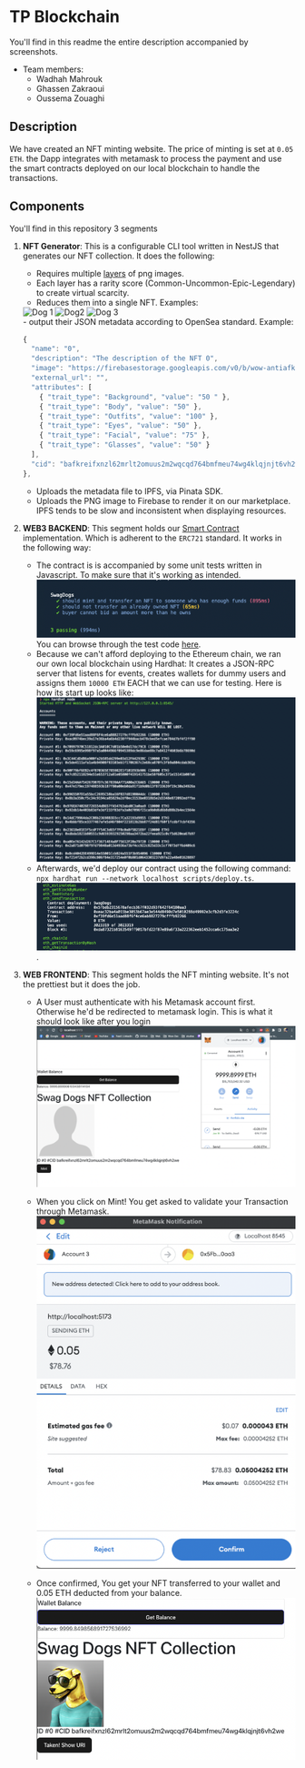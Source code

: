 # TP Blockchain

You'll find in this readme the entire description accompanied by screenshots.

- Team members:
  - Wadhah Mahrouk
  - Ghassen Zakraoui
  - Oussema Zouaghi

## Description

We have created an NFT minting website. The price of minting is set at `0.05 ETH`.
the Dapp integrates with metamask to process the payment and use the smart contracts deployed on our local blockchain to handle the transactions.

## Components

You'll find in this repository 3 segments

1. **NFT Generator**: This is a configurable CLI tool written in NestJS that generates our NFT collection. It does the following:

   - Requires multiple [layers](nft-gen/src/assets/Layers/) of png images.
   - Each layer has a rarity score (Common-Uncommon-Epic-Legendary) to create virtual scarcity.
   - Reduces them into a single NFT. Examples:
   <div>
    <img src="./assets/nft-examples/0.png" alt="Dog 1" width="150" height="180">
    <img src="./assets/nft-examples/1.png" alt="Dog2" width="150" height="180">
    <img src="./assets/nft-examples/3.png" alt="Dog 3" width="150" height="180">
   </div>
   - output their JSON metadata according to OpenSea standard. Example:

   ```Javascript
   {
     "name": "0",
     "description": "The description of the NFT 0",
     "image": "https://firebasestorage.googleapis.com/v0/b/wow-antiafk.appspot.com/o/0.png?alt=media",
     "external_url": "",
     "attributes": [
       { "trait_type": "Background", "value": "50 " },
       { "trait_type": "Body", "value": "50" },
       { "trait_type": "Outfits", "value": "100" },
       { "trait_type": "Eyes", "value": "50" },
       { "trait_type": "Facial", "value": "75" },
       { "trait_type": "Glasses", "value": "50" }
     ],
     "cid": "bafkreifxnzl62mrlt2omuus2m2wqcqd764bmfmeu74wg4klqjnjt6vh2we"
   },
   ```

   - Uploads the metadata file to IPFS, via Pinata SDK.
   - Uploads the PNG image to Firebase to render it on our marketplace. IPFS tends to be slow and inconsistent when displaying resources.

2. **WEB3 BACKEND**: This segment holds our [Smart Contract](web3-backend/contracts/SwagDogs.sol) implementation. Which is adherent to the `ERC721` standard. It works in the following way:

   - The contract is is accompanied by some unit tests written in Javascript. To make sure that it's working as intended.
     ![test image](assets/tests.png) You can browse through the test code [here](web3-backend/test/Lock.ts).
   - Because we can't afford deploying to the Ethereum chain, we ran our own local blockchain using Hardhat: It creates a JSON-RPC server that listens for events, creates wallets for dummy users and assigns them `10000 ETH` EACH that we can use for testing. Here is how its start up looks like:
     ![hardhat-blockchain](assets/hardhat-blockchain.png)
   - Afterwards, we'd deploy our contract using the following command:
     `npx hardhat run --network localhost scripts/deploy.ts`.
     ![hardhat-contract-deploy](assets/contract-deployment.png).

3. **WEB FRONTEND**: This segment holds the NFT minting website. It's not the prettiest but it does the job.

   - A User must authenticate with his Metamask account first. Otherwise he'd be redirected to metamask login.
     This is what it should look like after you login
     ![loggedin-User](assets/frontend-1.png)

   - When you click on Mint! You get asked to validate your Transaction through Metamask.
     ![metamask-confirm](assets/metamask-transaction.png)

   - Once confirmed, You get your NFT transferred to your wallet and 0.05 ETH deducted from your balance.
     ![metamask-confirm](assets/buyng-confirmed.png)
